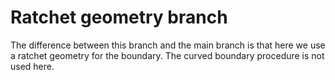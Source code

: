 # Ratchet geometry branch

The difference between this branch and the main branch is that here we use a ratchet geometry for the boundary. The curved boundary procedure is not used here.

